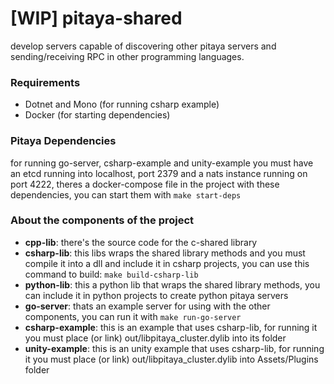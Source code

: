 [WIP] pitaya-shared
=============

develop servers capable of discovering other pitaya servers and sending/receiving RPC in other programming languages.

### Requirements
- Dotnet and Mono (for running csharp example)
- Docker (for starting dependencies)

### Pitaya Dependencies
for running go-server, csharp-example and unity-example you must have an etcd running into localhost, port 2379 and a nats instance running on port 4222, theres a docker-compose file in the project with these dependencies, you can start them with ```make start-deps```

### About the components of the project
- **cpp-lib**: there's the source code for the c-shared library
- **csharp-lib**: this libs wraps the shared library methods and you must compile it into a dll and include it in csharp projects, you can use this command to build: ```make build-csharp-lib```
- **python-lib**: this a python lib that wraps the shared library methods, you can include it in python projects to create python pitaya servers
- **go-server**: thats an example server for using with the other components, you can run it with ```make run-go-server```
- **csharp-example**: this is an example that uses csharp-lib, for running it you must place (or link) out/libpitaya_cluster.dylib into its folder
- **unity-example**: this is an unity example that uses csharp-lib, for running it you must place (or link) out/libpitaya_cluster.dylib into Assets/Plugins folder

